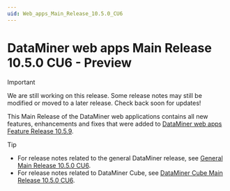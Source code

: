 ```yaml
---
uid: Web_apps_Main_Release_10.5.0_CU6
---
```


# DataMiner web apps Main Release 10.5.0 CU6 - Preview

> [!IMPORTANT]
> We are still working on this release. Some release notes may still be modified or moved to a later release. Check back soon for updates!

This Main Release of the DataMiner web applications contains all new features, enhancements and fixes that were added to [DataMiner web apps Feature Release 10.5.9](xref:Web_apps_Feature_Release_10.5.9).

> [!TIP]
>
> - For release notes related to the general DataMiner release, see [General Main Release 10.5.0 CU6](xref:General_Main_Release_10.5.0_CU6).
> - For release notes related to DataMiner Cube, see [DataMiner Cube Main Release 10.5.0 CU6](xref:Cube_Main_Release_10.5.0_CU6).

